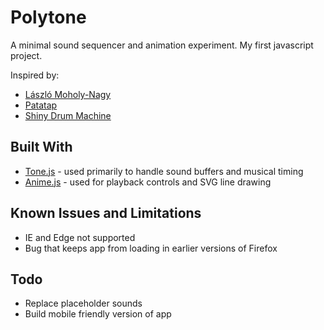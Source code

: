 # Polytone

A minimal sound sequencer and animation experiment. My first javascript project.

Inspired by:
* [László Moholy-Nagy](https://www.google.com/search?q=Laszlo+Moholy-nagy&source=lnms&tbm=isch&sa=X&ved=0ahUKEwjpiOu78OXWAhVr4oMKHZuPAqgQ_AUICigB&biw=1434&bih=877#imgrc=PgdaK6oM3CkTCM:)
* [Patatap](http://www.patatap.com)
* [Shiny Drum Machine](http://webaudiodemos.appspot.com/MIDIDrums/index.html)

## Built With

* [Tone.js](https://github.com/Tonejs/Tone.js) - used primarily to handle sound buffers and musical timing
* [Anime.js](https://github.com/juliangarnier/anime) - used for playback controls and SVG line drawing

## Known Issues and Limitations

* IE and Edge not supported
* Bug that keeps app from loading in earlier versions of Firefox

## Todo

* Replace placeholder sounds
* Build mobile friendly version of app
